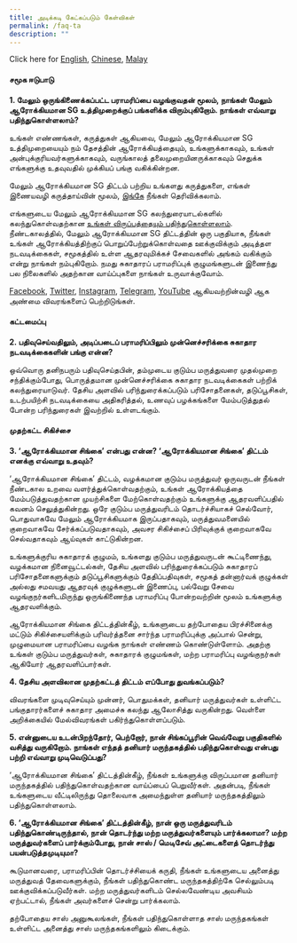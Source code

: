 ```yaml
---
title: அடிக்கடி கேட்கப்படும் கேள்விகள்
permalink: /faq-ta
description: ""
---
```

Click here for [English](/faq), [Chinese](/faq-cn), [Malay](/faq-ml)

#### சமூக ஈடுபாடு

**1. மேலும் ஒருங்கிணைக்கப்பட்ட பராமரிப்பை வழங்குவதன் மூலம், நாங்கள் மேலும் ஆரோக்கியமான SG உத்திமுறைக்குப் பங்களிக்க விரும்புகிறோம். நாங்கள் எவ்வாறு பதிந்துகொள்ளலாம்?**

உங்கள் எண்ணங்கள், கருத்துகள் ஆகியவை, மேலும் ஆரோக்கியமான SG உத்திமுறையையும் நம் தேசத்தின் ஆரோக்கியத்தையும், உங்களுக்காகவும், உங்கள் அன்புக்குரியவர்களுக்காகவும், வருங்காலத் தலைமுறையினருக்காகவும் செதுக்க எங்களுக்கு உதவுவதில் முக்கியப் பங்கு வகிக்கின்றன.

மேலும் ஆரோக்கியமான SG திட்டம் பற்றிய உங்களது கருத்துகளை, எங்கள் இணையவழி கருத்தாய்வின் மூலம், [இங்கே](https://form.gov.sg/#!/6254f4af045bce0012fc5a8b) நீங்கள் தெரிவிக்கலாம்.

எங்களுடைய மேலும் ஆரோக்கியமான SG கலந்துரையாடல்களில் கலந்துகொள்வதற்கான [உங்கள் விருப்பத்தையும் பதிந்துகொள்ளலாம்](https://form.gov.sg/#!/6261f202b91a650012d3e3b5). நீண்டகாலத்தில், மேலும் ஆரோக்கியமான SG திட்டத்தின் ஒரு பகுதியாக, நீங்கள் உங்கள் ஆரோக்கியத்திற்குப் பொறுப்பேற்றுக்கொள்வதை ஊக்குவிக்கும் அடித்தள நடவடிக்கைகள், சமூகத்தில் உள்ள ஆதரவுமிக்கச் சேவைகளில் அங்கம் வகிக்கும் என்று நாங்கள் நம்புகிறோம். நமது சுகாதாரப் பராமரிப்புக் குழுமங்களுடன் இணைந்து பல நிலைகளில் அதற்கான வாய்ப்புகளை நாங்கள் உருவாக்குவோம். 

[Facebook](https://www.facebook.com/sghealthministry), [Twitter](https://twitter.com/sporeMOH), [Instagram](https://www.instagram.com/moh_singapore/), [Telegram](https://t.me/MOHsingapore), [YouTube](https://www.youtube.com/user/MOHSingapore) ஆகியவற்றின்வழி ஆக அண்மை விவரங்களைப் பெற்றிடுங்கள்.

#### கட்டமைப்பு

**2.	பதிவுசெய்வதிலும், அடிப்படைப் பராமரிப்பிலும் முன்னெச்சரிக்கை சுகாதார நடவடிக்கைகளின் பங்கு என்ன?**

ஒவ்வொரு தனிநபரும் பதிவுசெய்தபின், தம்முடைய குடும்ப மருத்துவரை முதல்முறை சந்திக்கும்போது, பொருத்தமான முன்னெச்சரிக்கை சுகாதார நடவடிக்கைகள் பற்றிக் கலந்துரையாடுவர். தேசிய அளவில் பரிந்துரைக்கப்படும் பரிசோதனைகள், தடுப்பூசிகள், உடற்பயிற்சி நடவடிக்கையை அதிகரித்தல், உணவுப் பழக்கங்களை மேம்படுத்துதல் போன்ற பரிந்துரைகள் இவற்றில் உள்ளடங்கும்.

#### முதற்கட்ட சிகிச்சை

**3.	‘ஆரோக்கியமான சிங்கை’ என்பது என்ன? ‘ஆரோக்கியமான சிங்கை’ திட்டம் எனக்கு எவ்வாறு உதவும்?**

‘ஆரோக்கியமான சிங்கை’ திட்டம், வழக்கமான குடும்ப மருத்துவர் ஒருவருடன் நீங்கள் நீண்டகால உறவை வளர்த்துக்கொள்வதற்கும், உங்கள் ஆரோக்கியத்தை மேம்படுத்துவதற்கான முயற்சிகளை மேற்கொள்வதற்கும் உங்களுக்கு ஆதரவளிப்பதில் கவனம் செலுத்துகின்றது. ஒரே குடும்ப மருத்துவரிடம் தொடர்ச்சியாகச் செல்வோர், பொதுவாகவே மேலும் ஆரோக்கியமாக இருப்பதாகவும், மருத்துவமனையில் குறைவாகவே சேர்க்கப்படுவதாகவும், அவசர சிகிச்சைப் பிரிவுக்குக் குறைவாகவே செல்வதாகவும் ஆய்வுகள் காட்டுகின்றன.

உங்களுக்குரிய சுகாதாரக் குழுமம், உங்களது குடும்ப மருத்துவருடன் கூட்டிணைந்து, வழக்கமான நினைவூட்டல்கள், தேசிய அளவில் பரிந்துரைக்கப்படும் சுகாதாரப் பரிசோதனைகளுக்கும் தடுப்பூசிகளுக்கும் தேதிப்பதிவுகள், சமூகத் தன்னார்வக் குழுக்கள் அல்லது சமவயது ஆதரவுக் குழுக்களுடன் இணைப்பு, பல்வேறு சேவை வழங்குநர்களிடமிருந்து ஒருங்கிணைந்த பராமரிப்பு போன்றவற்றின் மூலம் உங்களுக்கு ஆதரவளிக்கும். 

ஆரோக்கியமான சிங்கை திட்டத்தின்கீழ், உங்களுடைய தற்போதைய பிரச்சினைக்கு மட்டும் சிகிச்சையளிக்கும் பரிவர்த்தனை சார்ந்த பராமரிப்புக்கு அப்பால் சென்று, முழுமையான பராமரிப்பை வழங்க நாங்கள் எண்ணம் கொண்டுள்ளோம். அதற்கு உங்கள் குடும்ப மருத்துவர்கள், சுகாதாரக் குழுமங்கள், மற்ற பராமரிப்பு வழங்குநர்கள் ஆகியோர் ஆதரவளிப்பார்கள்.

**4.	தேசிய அளவிலான முதற்கட்டத் திட்டம் எப்போது துவங்கப்படும்?**

விவரங்களை முடிவுசெய்யும் முன்னர், பொதுமக்கள், தனியார் மருத்துவர்கள் உள்ளிட்ட பங்குதாரர்களைச் சுகாதார அமைச்சு கலந்து ஆலோசித்து வருகின்றது. வெள்ளை அறிக்கையில் மேல்விவரங்கள் பகிர்ந்துகொள்ளப்படும்.

**5.	என்னுடைய உடன்பிறந்தோர், பெற்றோர், நான் சிங்கப்பூரின் வெவ்வேறு பகுதிகளில் வசித்து வருகிறோம். நாங்கள் எந்தத் தனியார் மருந்தகத்தில் பதிந்துகொள்வது என்பது பற்றி எவ்வாறு முடிவெடுப்பது?**

‘ஆரோக்கியமான சிங்கை’ திட்டத்தின்கீழ், நீங்கள் உங்களுக்கு விருப்பமான தனியார் மருந்தகத்தில் பதிந்துகொள்வதற்கான வாய்ப்பைப் பெறுவீர்கள். அதன்படி, நீங்கள் உங்களுடைய வீட்டிலிருந்து தொலைவாக அமைந்துள்ள தனியார் மருந்தகத்திலும் பதிந்துகொள்ளலாம்.

**6.	‘ஆரோக்கியமான சிங்கை’ திட்டத்தின்கீழ், நான் ஒரு மருத்துவரிடம் பதிந்துகொண்டிருந்தால், நான் தொடர்ந்து மற்ற மருத்துவர்களையும் பார்க்கலாமா? மற்ற மருத்துவர்களைப் பார்க்கும்போது, நான் சாஸ் / மெடிசேவ் அட்டைகளைத் தொடர்ந்து பயன்படுத்தமுடியுமா?**

கூடுமானவரை, பராமரிப்பின் தொடர்ச்சியைக் கருதி, நீங்கள் உங்களுடைய அனைத்து மருத்துவத் தேவைகளுக்கும், நீங்கள் பதிந்துகொண்ட மருந்தகத்திற்கே செல்லும்படி ஊக்குவிக்கப்படுவீர்கள். மற்ற மருத்துவர்களிடம் செல்லவேண்டிய அவசியம் ஏற்பட்டால், நீங்கள் அவர்களைச் சென்று பார்க்கலாம்.

தற்போதைய சாஸ் அனுகூலங்கள், நீங்கள் பதிந்துகொள்ளாத சாஸ் மருந்தகங்கள் உள்ளிட்ட அனைத்து சாஸ் மருந்தகங்களிலும் கிடைக்கும்.